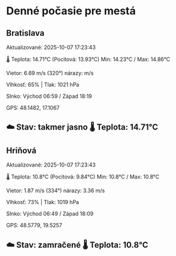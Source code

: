 ﻿# Denné počasie pre mestá

## Bratislava
Aktualizované: 2025-10-07 17:23:43

🌡️ Teplota: 14.71°C 
(Pocitová: 13.93°C)
Min: 14.23°C / Max: 14.86°C

Vietor: 6.69 m/s    (320°) 
nárazy:  m/s

Vlhkosť: 65% | Tlak: 1021 hPa

Slnko: Východ 06:59 / Západ 18:19

GPS: 48.1482, 17.1067

☁️ Stav: takmer jasno        🌡️ Teplota: 14.71°C
---

## Hriňová
Aktualizované: 2025-10-07 17:23:43

🌡️ Teplota: 10.8°C 
(Pocitová: 9.84°C)
Min: 10.8°C / Max: 10.8°C

Vietor: 1.87 m/s (334°)
nárazy: 3.36 m/s

Vlhkosť: 73% | Tlak: 1019 hPa

Slnko: Východ 06:49 / Západ 18:09

GPS: 48.5779, 19.5257

☁️ Stav: zamračené        🌡️ Teplota: 10.8°C
---
